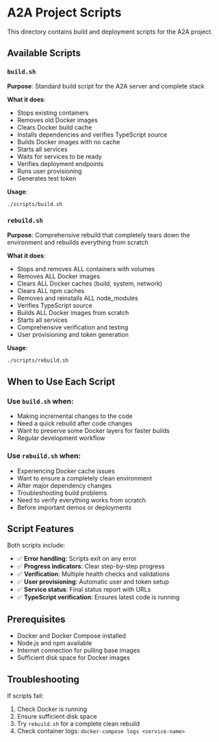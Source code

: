 # A2A Project Scripts

This directory contains build and deployment scripts for the A2A project.

## Available Scripts

### `build.sh`
**Purpose**: Standard build script for the A2A server and complete stack

**What it does**:
- Stops existing containers
- Removes old Docker images
- Clears Docker build cache
- Installs dependencies and verifies TypeScript source
- Builds Docker images with no cache
- Starts all services
- Waits for services to be ready
- Verifies deployment endpoints
- Runs user provisioning
- Generates test token

**Usage**:
```bash
./scripts/build.sh
```

### `rebuild.sh`
**Purpose**: Comprehensive rebuild that completely tears down the environment and rebuilds everything from scratch

**What it does**:
- Stops and removes ALL containers with volumes
- Removes ALL Docker images
- Clears ALL Docker caches (build, system, network)
- Clears ALL npm caches
- Removes and reinstalls ALL node_modules
- Verifies TypeScript source
- Builds ALL Docker images from scratch
- Starts all services
- Comprehensive verification and testing
- User provisioning and token generation

**Usage**:
```bash
./scripts/rebuild.sh
```

## When to Use Each Script

### Use `build.sh` when:
- Making incremental changes to the code
- Need a quick rebuild after code changes
- Want to preserve some Docker layers for faster builds
- Regular development workflow

### Use `rebuild.sh` when:
- Experiencing Docker cache issues
- Want to ensure a completely clean environment
- After major dependency changes
- Troubleshooting build problems
- Need to verify everything works from scratch
- Before important demos or deployments

## Script Features

Both scripts include:
- ✅ **Error handling**: Scripts exit on any error
- ✅ **Progress indicators**: Clear step-by-step progress
- ✅ **Verification**: Multiple health checks and validations
- ✅ **User provisioning**: Automatic user and token setup
- ✅ **Service status**: Final status report with URLs
- ✅ **TypeScript verification**: Ensures latest code is running

## Prerequisites

- Docker and Docker Compose installed
- Node.js and npm available
- Internet connection for pulling base images
- Sufficient disk space for Docker images

## Troubleshooting

If scripts fail:
1. Check Docker is running
2. Ensure sufficient disk space
3. Try `rebuild.sh` for a complete clean rebuild
4. Check container logs: `docker-compose logs <service-name>` 
